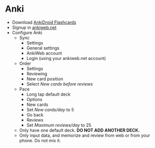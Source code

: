 # Anki

- Download [AnkiDroid Flashcards](https://play.google.com/store/apps/details?id=com.ichi2.anki&hl=en&gl=US)
- Signup in [ankiweb.net](https://ankiweb.net/about)
- Configure Anki
  - Sync
    - Settings
    - General settings
    - AnkiWeb account
    - Login (using your ankiweb.net account)
  - Order
    - Settings
    - Reviewing
    - New card position
    - Select *New cards before reviews*
  - Pace
    - Long tap default deck
    - Options
    - New cards
    - Set *New cards/day* to 5
    - Go back
    - Reviews
    - Set *Maximum reviews/day* to 25
  - Only have one default deck. **DO NOT ADD ANOTHER DECK.**
  - Only input data, and memorize and review from web or from your phone. Do not mix it.
